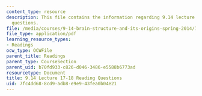 ```yaml
---
content_type: resource
description: This file contains the information regarding 9.14 lecture 17-18 reading
  questions.
file: /media/courses/9-14-brain-structure-and-its-origins-spring-2014/7fc4dd688cd9adb8e9e943fea0b04e21_MIT9_14S14_Lec17-18ReadQue.pdf
file_type: application/pdf
learning_resource_types:
- Readings
ocw_type: OCWFile
parent_title: Readings
parent_type: CourseSection
parent_uid: b70fd933-c826-d046-3486-e5588b6773ad
resourcetype: Document
title: 9.14 Lecture 17-18 Reading Questions
uid: 7fc4dd68-8cd9-adb8-e9e9-43fea0b04e21
---
```

